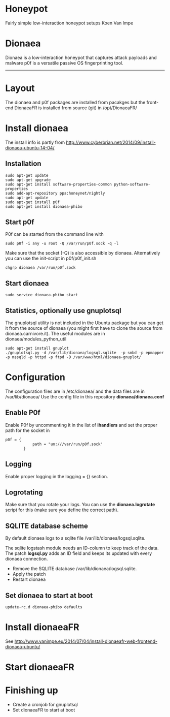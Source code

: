 # Honeypot
Fairly simple low-interaction honeypot setups
 Koen Van Impe

# Dionaea

Dionaea is a low-interaction honeypot that captures attack payloads and malware
p0f is a versatile passive OS fingerprinting tool.

------------------------------------------------------------------------------------------


# Layout

The dionaea and p0f packages are installed from pacakges but the front-end DionaeaFR is installed from source (git) in /opt/DionaeaFR/

# Install dionaea

The install info is partly from http://www.cyberbrian.net/2014/09/install-dionaea-ubuntu-14-04/

## Installation

```
sudo apt-get update
sudo apt-get upgrade
sudo apt-get install software-properties-common python-software-properties
sudo add-apt-repository ppa:honeynet/nightly
sudo apt-get update
sudo apt-get install p0f
sudo apt-get install dionaea-phibo
```

## Start p0f

P0f can be started from the command line with 
```
sudo p0f -i any -u root -Q /var/run/p0f.sock -q -l
```

Make sure that the socket (-Q) is also accessible by dionaea. Alternatively you can use the init-script in p0f/p0f_init.sh

```
chgrp dionaea /var/run/p0f.sock 
```

## Start dionaea

```
sudo service dionaea-phibo start
```

## Statistics, optionally use gnuplotsql

The gnuplotsql utility is not included in the Ubuntu package but you can get it from the source of dionaea (you might first have to clone the source from dionaea.carnivore.it). The useful modules are in dionaea/modules_python_util

```
sudo apt-get install gnuplot
./gnuplotsql.py -d /var/lib/dionaea/logsql.sqlite  -p smbd -p epmapper -p mssqld -p httpd -p ftpd -D /var/www/html/dionaea-gnuplot/
```

# Configuration

The configuration files are in /etc/dionaea/ and the data files are in /var/lib/dionaea/
Use the config file in this repository **dionaea/dionaea.conf**

## Enable P0f

Enable P0f by uncommenting it in the list of **ihandlers** and set the proper path for the socket in        
```
p0f = {
            path = "un:///var/run/p0f.sock"
        }
```

## Logging

Enable proper logging in the logging = {} section.

## Logrotating

Make sure that you rotate your logs. You can use the **dionaea.logrotate** script for this (make sure you define the correct path).

## SQLITE database scheme

By default dionaea logs to a sqlite file /var/lib/dionaea/logsql.sqlite.

The sqlite logstash module needs an ID-column to keep track of the data.
The patch **logsql.py** adds an ID field and keeps its updated with every dionaea connection.

- Remove the SQLITE database /var/lib/dionaea/logsql.sqlite.
- Apply the patch
- Restart dionaea

## Set dionaea to start at boot

```
update-rc.d dionaea-phibo defaults
```

# Install dionaeaFR

See http://www.vanimpe.eu/2014/07/04/install-dionaeafr-web-frontend-dionaea-ubuntu/

# Start dionaeaFR



# Finishing up

* Create a cronjob for gnuplotsql
* Set dionaeaFR to start at boot


